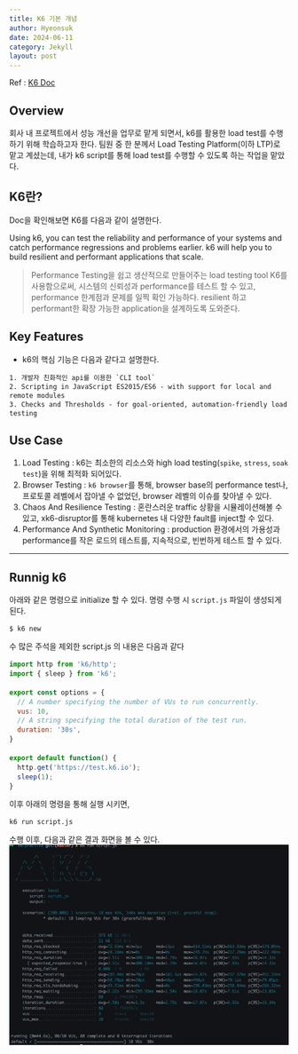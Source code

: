 ```yaml
---
title: K6 기본 개념
author: Hyeonsuk
date: 2024-06-11
category: Jekyll
layout: post
---
```



Ref : [K6 Doc][1]


## Overview
회사 내 프로젝트에서 성능 개선을 업무로 맡게 되면서, k6를 활용한 load test를 수행하기 위해 학습하고자 한다.
팀원 중 한 분께서 Load Testing Platform(이하 LTP)로 맡고 계셨는데, 내가 k6 script를 통해 load test를 수행할 수 있도록 하는 작업을 맡았다.


## K6란?
Doc을 확인해보면 K6를 다음과 같이 설명한다.

Using k6, you can test the reliability and performance of your systems and catch performance regressions and problems earlier. k6 will help you to build resilient and performant applications that scale.

> Performance Testing을 쉽고 생산적으로 만들어주는 load testing tool
> K6를 사용함으로써, 시스템의 신뢰성과 performance를 테스트 할 수 있고, performance 한계점과 문제를 일찍 확인 가능하다.
> resilient 하고 performant한 확장 가능한 application을 설계하도록 도와준다.

## Key Features
- k6의 핵심 기능은 다음과 같다고 설명한다.
```
1. 개발자 친화적인 api를 이용한 `CLI tool`
2. Scripting in JavaScript ES2015/ES6 - with support for local and remote modules
3. Checks and Thresholds - for goal-oriented, automation-friendly load testing
```

## Use Case
1. Load Testing : k6는 최소한의 리소스와 high load testing(`spike`, `stress`, `soak test`)을 위해 최적화 되어있다.
2. Browser Testing : `k6 browser`를 통해, browser base의 performance test나, 프로토콜 레벨에서 잡아낼 수 없었던, browser 레벨의 이슈를 찾아낼 수 있다.
3. Chaos And Resilience Testing : 혼란스러운 traffic 상황을 시뮬레이션해볼 수 있고, xk6-disruptor를 통해 kubernetes 내 다양한 fault를 inject할 수 있다.
4. Performance And Synthetic Monitoring : production 환경에서의 가용성과 performance를 작은 로드의 테스트를, 지속적으로, 빈번하게 테스트 할 수 있다.


---
## Runnig k6

아래와 같은 명령으로 initialize 할 수 있다.
명령 수행 시 `script.js` 파일이 생성되게 된다.
```
$ k6 new
```

수 많은 주석을 제외한 script.js 의 내용은 다음과 같다
```javascript
import http from 'k6/http';
import { sleep } from 'k6';

export const options = {
  // A number specifying the number of VUs to run concurrently.
  vus: 10,
  // A string specifying the total duration of the test run.
  duration: '30s',
}

export default function() {
  http.get('https://test.k6.io');
  sleep(1);
}

```

이후 아래의 명령을 통해 실행 시키면,
```
k6 run script.js
```

수행 이후, 다음과 같은 결과 화면을 볼 수 있다.
![Alt text](image.png)


[1]: https://k6.io/docs/